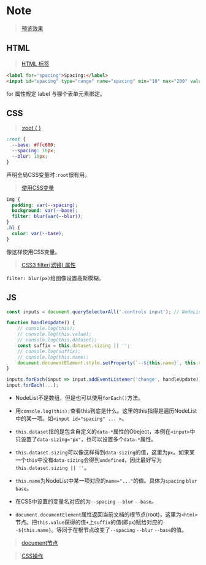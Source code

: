 Note
===

> [预览效果](https://wispamulet.github.io/js30-practice/03%20-%20CSS%20Variables/index.html)

HTML
---

> [HTML <label> 标签](http://www.w3school.com.cn/tags/tag_label.asp)

```html
<label for="spacing">Spacing:</label>
<input id="spacing" type="range" name="spacing" min="10" max="200" value="10" data-sizing="px">
```

for 属性规定 label 与哪个表单元素绑定。

CSS
---

> [:root { }](https://developer.mozilla.org/zh-CN/docs/Web/CSS/:root)

```css
:root {
  --base: #ffc600;
  --spacing: 10px;
  --blur: 10px;
}
```

声明全局CSS变量时`:root`很有用。

> [使用CSS变量](https://developer.mozilla.org/zh-CN/docs/Web/CSS/Using_CSS_variables)

```css
img {
  padding: var(--spacing);
  background: var(--base);
  filter: blur(var(--blur));
}
.hl {
  color: var(--base);
}
```

像这样使用CSS变量。

> [CSS3 filter(滤镜) 属性](http://www.runoob.com/cssref/css3-pr-filter.html)

`filter: blur(px)`给图像设置高斯模糊。

JS
---

```js
const inputs = document.querySelectorAll('.controls input'); // NodeList, not Array

function handleUpdate() {
	// console.log(this);
	// console.log(this.value);
	// console.log(this.dataset);
	const suffix = this.dataset.sizing || '';
	// console.log(suffix);
	// console.log(this.name);
	document.documentElement.style.setProperty(`--${this.name}`, this.value + suffix);
}

inputs.forEach(input => input.addEventListener('change', handleUpdate));
input.forEach(...);
```

+ NodeList不是数组，但是也可以使用`forEach()`方法。

+ 用`console.log(this);`查看this到底是什么。这里的this指得是遍历NodeList中的某一项。如`<input id="spacing" ... >`。

+ `this.dataset`指的是包含自定义的`data-*`属性的Obeject，本例在`<input>`中只设置了`data-sizing="px"`，也可以设置多个`data-*`属性。

+ `this.dataset.sizing`可以像这样得到`data-sizing`的值，这里为`px`。如果某一个`this`中没有`data-sizing`会得到`undefined`，因此最好写为`this.dataset.sizing || ''`。

+ `this.name`为NodeList中某一项对应的`name="..."`的值。具体为`spacing` `blur` `base`。

+ 在CSS中设置的变量名对应的为`--spacing` `--blur` `--base`。

+ `document.documentElement`属性返回当前文档的根节点(root)，这里为`<html>`节点。把`this.value`获得的值`+`上`suffix`的值(即`px`)赋给对应的`--${this.name}`。等同于在根节点改变了`--spacing` `--blur` `--base`的值。

>[document节点](http://javascript.ruanyifeng.com/dom/document.html#toc2)

>[CSS操作](http://javascript.ruanyifeng.com/dom/css.html#)
